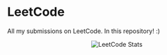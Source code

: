 # LeetCode

All my submissions on LeetCode. In this repository! :)

<p align="center">
  <img src="https://leetcard.jacoblin.cool/win_leets?theme=dark&font=Changa&ext=heatmap" alt="LeetCode Stats">
</p>
